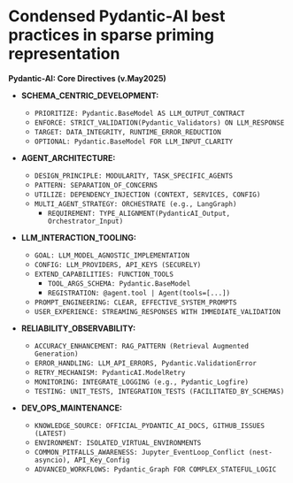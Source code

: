 # Condensed Pydantic-AI best practices in sparse priming representation

**Pydantic-AI: Core Directives (v.May2025)**

* **SCHEMA_CENTRIC_DEVELOPMENT:**
    * `PRIORITIZE: Pydantic.BaseModel AS LLM_OUTPUT_CONTRACT`
    * `ENFORCE: STRICT_VALIDATION(Pydantic_Validators) ON LLM_RESPONSE`
    * `TARGET: DATA_INTEGRITY, RUNTIME_ERROR_REDUCTION`
    * `OPTIONAL: Pydantic.BaseModel FOR LLM_INPUT_CLARITY`

* **AGENT_ARCHITECTURE:**
    * `DESIGN_PRINCIPLE: MODULARITY, TASK_SPECIFIC_AGENTS`
    * `PATTERN: SEPARATION_OF_CONCERNS`
    * `UTILIZE: DEPENDENCY_INJECTION (CONTEXT, SERVICES, CONFIG)`
    * `MULTI_AGENT_STRATEGY: ORCHESTRATE (e.g., LangGraph)`
        * `REQUIREMENT: TYPE_ALIGNMENT(PydanticAI_Output, Orchestrator_Input)`

* **LLM_INTERACTION_TOOLING:**
    * `GOAL: LLM_MODEL_AGNOSTIC_IMPLEMENTATION`
    * `CONFIG: LLM_PROVIDERS, API_KEYS (SECURELY)`
    * `EXTEND_CAPABILITIES: FUNCTION_TOOLS`
        * `TOOL_ARGS_SCHEMA: Pydantic.BaseModel`
        * `REGISTRATION: @agent.tool | Agent(tools=[...])`
    * `PROMPT_ENGINEERING: CLEAR, EFFECTIVE_SYSTEM_PROMPTS`
    * `USER_EXPERIENCE: STREAMING_RESPONSES WITH IMMEDIATE_VALIDATION`

* **RELIABILITY_OBSERVABILITY:**
    * `ACCURACY_ENHANCEMENT: RAG_PATTERN (Retrieval Augmented Generation)`
    * `ERROR_HANDLING: LLM_API_ERRORS, Pydantic.ValidationError`
    * `RETRY_MECHANISM: PydanticAI.ModelRetry`
    * `MONITORING: INTEGRATE_LOGGING (e.g., Pydantic_Logfire)`
    * `TESTING: UNIT_TESTS, INTEGRATION_TESTS (FACILITATED_BY_SCHEMAS)`

* **DEV_OPS_MAINTENANCE:**
    * `KNOWLEDGE_SOURCE: OFFICIAL_PYDANTIC_AI_DOCS, GITHUB_ISSUES (LATEST)`
    * `ENVIRONMENT: ISOLATED_VIRTUAL_ENVIRONMENTS`
    * `COMMON_PITFALLS_AWARENESS: Jupyter_EventLoop_Conflict (nest-asyncio), API_Key_Config`
    * `ADVANCED_WORKFLOWS: Pydantic_Graph FOR COMPLEX_STATEFUL_LOGIC`